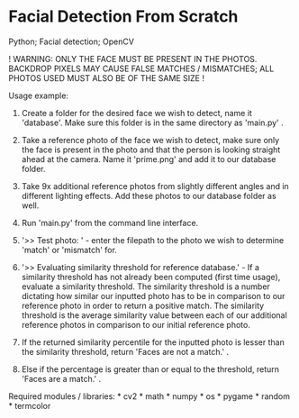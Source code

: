 # Facial Detection From Scratch
Python; Facial detection; OpenCV

! WARNING: ONLY THE FACE MUST BE PRESENT IN THE PHOTOS. BACKDROP PIXELS MAY CAUSE FALSE MATCHES / MISMATCHES; ALL PHOTOS USED MUST ALSO BE OF THE SAME SIZE !

Usage example:
  1. Create a folder for the desired face we wish to detect, name it 'database'. Make sure this folder is in the same directory as 'main.py' .
  2. Take a reference photo of the face we wish to detect, make sure only the face is present in the photo and that the person is looking straight ahead at the camera.
     Name it 'prime.png' and add it to our database folder.
  3. Take 9x additional reference photos from slightly different angles and in different lighting effects. Add these photos to our database folder as well.

  4. Run 'main.py' from the command line interface.
  5. '>> Test photo: ' - enter the filepath to the photo we wish to determine 'match' or 'mismatch' for.
  6. '>> Evaluating similarity threshold for reference database.' - If a similarity threshold has not already been computed (first time usage), evaluate a similarity threshold.
     The similarity threshold is a number dictating how similar our inputted photo has to be in comparison to our reference photo in order to return a positive match.
     The similarity threshold is the average similarity value between each of our additional reference photos in comparison to our initial reference photo.

  8. If the returned similarity percentile for the inputted photo is lesser than the similarity threshold, return 'Faces are not a match.' .
  9. Else if the percentage is greater than or equal to the threshold, return 'Faces are a match.' .

Required modules / libraries:
	* cv2
	* math
	* numpy
	* os
	* pygame
	* random
	* termcolor
